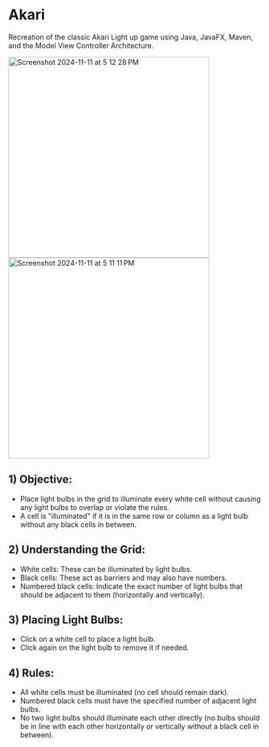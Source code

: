 # Akari

Recreation of the classic Akari Light up game using Java, JavaFX, Maven, and the Model View Controller Architecture.

<img width="400" height="400" alt="Screenshot 2024-11-11 at 5 12 28 PM" src="https://github.com/user-attachments/assets/bbaa2b7d-afbc-4b76-b156-702aca2a5228">
<img width="400" height="400" alt="Screenshot 2024-11-11 at 5 11 11 PM" src="https://github.com/user-attachments/assets/fff09df4-095b-434b-8653-3a3b345201f1">

## 1) Objective:
- Place light bulbs in the grid to illuminate every white cell without causing any light bulbs to overlap or violate the rules.
- A cell is "illuminated" if it is in the same row or column as a light bulb without any black cells in between.

## 2) Understanding the Grid:
- White cells: These can be illuminated by light bulbs.
- Black cells: These act as barriers and may also have numbers.
- Numbered black cells: Indicate the exact number of light bulbs that should be adjacent to them (horizontally and vertically).

## 3) Placing Light Bulbs:
- Click on a white cell to place a light bulb.
- Click again on the light bulb to remove it if needed.

## 4) Rules:
- All white cells must be illuminated (no cell should remain dark).
- Numbered black cells must have the specified number of adjacent light bulbs.
- No two light bulbs should illuminate each other directly (no bulbs should be in line with each other horizontally or vertically without a black cell in between).
